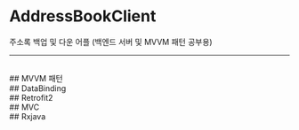 # AddressBookClient

주소록 백업 및 다운 어플 (백엔드 서버 및 MVVM 패턴 공부용)

* * *
<br>## MVVM 패턴 
<br>## DataBinding
<br>## Retrofit2
<br>## MVC
<br>## Rxjava
